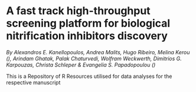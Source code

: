 # A fast track high-throughput screening platform for biological nitrification inhibitors discovery
_By Alexandros E. Kanellopoulos, Andrea Malits, Hugo Ribeiro, Melina Kerou (*), Arindam Ghatak, Palak Chaturvedi, Wolfram Weckwerth, Dimitrios G. Karpouzas, Christa Schleper & Evangelia S. Papadopoulou (*)_

This is a Repository of R Resources utilised for data analyses for the respective manuscript
